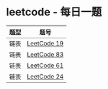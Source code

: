 # leetcode - 每日一题

|  题型   | 题号  | 
|  ----  | ----  | 
| 链表 | [LeetCode 19](https://leetcode-cn.com/problems/remove-nth-node-from-end-of-list/) | 
| 链表 | [LeetCode 83](https://leetcode-cn.com/problems/remove-duplicates-from-sorted-list/submissions/) | 
| 链表 | [LeetCode 61](https://leetcode-cn.com/problems/rotate-list/submissions/) | 
| 链表 | [LeetCode 24](https://leetcode-cn.com/problems/swap-nodes-in-pairs/) | 

